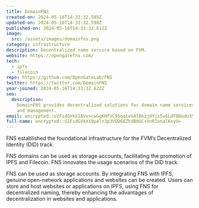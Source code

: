 ```yaml
---
title: DomainFNS
created-on: 2024-05-16T14:33:32.585Z
updated-on: 2024-05-16T14:33:32.598Z
published-on: 2024-05-16T14:33:32.612Z
image:
  src: /assets/images/domainfns.png
category: infrastructure
description: Decentralized name service based on FVM.
website: https://opengatefns.com/
tech:
  - ipfs
  - filecoin
repo: https://github.com/OpenGateLab/FNS
twitter: https://twitter.com/DomainFNS
year-joined: 2024-05-16T14:33:32.622Z
seo:
  description:
    DomainFNS provides decentralized solutions for domain name services
    and management.
email: encrypted::U2FsdGVkX18Vv+cwGqKHfVC95qqteGAlDkzjOYjs5v6LdF8DodU35O1bG04RVmv2
full-name: encrypted::U2FsdGVkX19peln3p3VQD68ZhdB8GC+VnR1enalKxyU=
---
```


FNS established the foundational infrastructure for the FVM’s Decentralized Identity (DID) track.

FNS domains can be used as storage accounts, facilitating the promotion of IPFS and Filecoin. FNS innovates the usage scenarios of the DID track.

FNS can be used as storage accounts. By integrating FNS with IPFS, genuine open-network applications and websites can be created. Users can store and host websites or applications on IPFS, using FNS for decentralized naming, thereby enhancing the advantages of decentralization in websites and applications.
